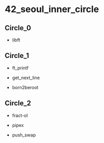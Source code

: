 # 42_seoul_inner_circle

## Circle_0

- libft

## Circle_1

- ft_printf

- get_next_line

- born2beroot

## Circle_2

- fract-ol

- pipex

- push_swap


